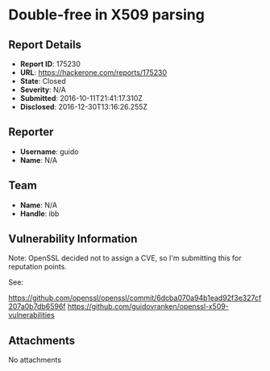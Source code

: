 # Double-free in X509 parsing

## Report Details
- **Report ID**: 175230
- **URL**: https://hackerone.com/reports/175230
- **State**: Closed
- **Severity**: N/A
- **Submitted**: 2016-10-11T21:41:17.310Z
- **Disclosed**: 2016-12-30T13:16:26.255Z

## Reporter
- **Username**: guido
- **Name**: N/A

## Team
- **Name**: N/A
- **Handle**: ibb

## Vulnerability Information
Note: OpenSSL decided not to assign a CVE, so I'm submitting this for reputation points.

See:

https://github.com/openssl/openssl/commit/6dcba070a94b1ead92f3e327cf207a0b7db6596f
https://github.com/guidovranken/openssl-x509-vulnerabilities

## Attachments
No attachments
